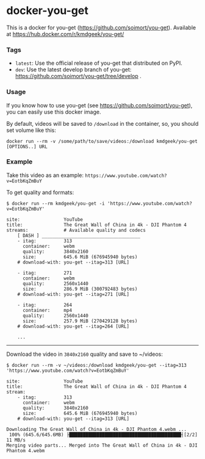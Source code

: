 # docker-you-get
This is a docker for you-get (https://github.com/soimort/you-get). Available at https://hub.docker.com/r/kmdgeek/you-get/


### Tags
- `latest`: Use the official release of you-get that distributed on PyPI.
- `dev`: Use the latest develop branch of you-get: https://github.com/soimort/you-get/tree/develop .

### Usage
If you know how to use you-get (see https://github.com/soimort/you-get), you can easily use this docker image.

By default, videos will be saved to `/download` in the container, so, you should set volume like this:

```shell
docker run --rm -v /some/path/to/save/videos:/download kmdgeek/you-get [OPTIONS..] URL
```

### Example
Take this video as an example: `https://www.youtube.com/watch?v=EotbKqZmBuY`

To get quality and formats:

```shell
$ docker run --rm kmdgeek/you-get -i 'https://www.youtube.com/watch?v=EotbKqZmBuY'

site:                YouTube
title:               The Great Wall of China in 4k - DJI Phantom 4
streams:             # Available quality and codecs
    [ DASH ] ____________________________________
    - itag:          313
      container:     webm
      quality:       3840x2160
      size:          645.6 MiB (676945940 bytes)
    # download-with: you-get --itag=313 [URL]

    - itag:          271
      container:     webm
      quality:       2560x1440
      size:          286.9 MiB (300792483 bytes)
    # download-with: you-get --itag=271 [URL]

    - itag:          264
      container:     mp4
      quality:       2560x1440
      size:          257.9 MiB (270429128 bytes)
    # download-with: you-get --itag=264 [URL]

    ...
```

***

Download the video in `3840x2160` quality and save to ~/videos:

```shell
$ docker run --rm -v ~/videos:/download kmdgeek/you-get --itag=313 'https://www.youtube.com/watch?v=EotbKqZmBuY'

site:                YouTube
title:               The Great Wall of China in 4k - DJI Phantom 4
stream:
    - itag:          313
      container:     webm
      quality:       3840x2160
      size:          645.6 MiB (676945940 bytes)
    # download-with: you-get --itag=313 [URL]

Downloading The Great Wall of China in 4k - DJI Phantom 4.webm ...
 100% (645.6/645.6MB) ├█████████████████████████████████████████┤[2/2]   11 MB/s
Merging video parts... Merged into The Great Wall of China in 4k - DJI Phantom 4.webm
```
